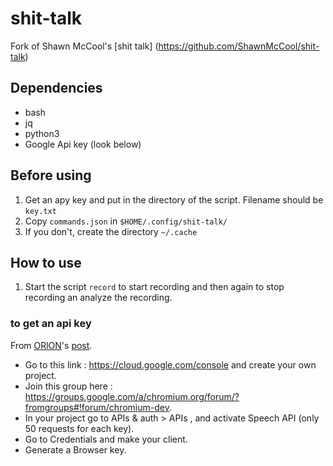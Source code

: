 shit-talk
=========

Fork of Shawn McCool's [shit talk] (https://github.com/ShawnMcCool/shit-talk)

## Dependencies
- bash
- jq
- python3
- Google Api key (look below)

## Before using
1. Get an apy key and put in the directory of the script. Filename should be `key.txt`
2. Copy `commands.json` in `$HOME/.config/shit-talk/`
3. If you don't, create the directory `~/.cache`

## How to use
1. Start the script `record` to start recording and then again to stop recording an analyze the recording.



### to get an api key
From [ORlON](https://gist.github.com/ORlON)'s [post](https://gist.github.com/alotaiba/1730160#comment-1230466). 

- Go to this link : https://cloud.google.com/console and create your own project.
- Join this group here : https://groups.google.com/a/chromium.org/forum/?fromgroups#!forum/chromium-dev.
- In your project go to APIs & auth > APIs , and activate Speech API (only 50 requests for each key).
- Go to Credentials and make your client.
- Generate a Browser key.
